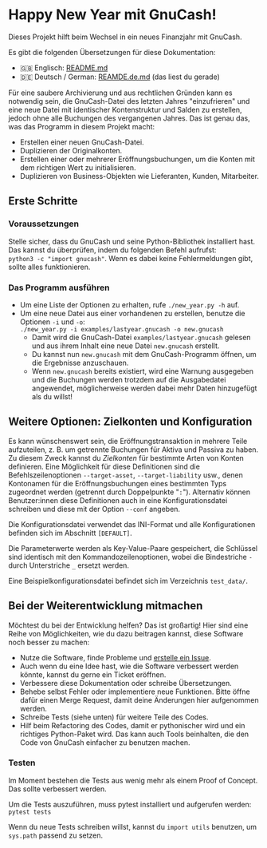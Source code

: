 # Happy New Year mit GnuCash! #

Dieses Projekt hilft beim Wechsel in ein neues Finanzjahr mit GnuCash.

Es gibt die folgenden Übersetzungen für diese Dokumentation:

- 🇬🇧 Englisch: [README.md](README.md)
- 🇩🇪 Deutsch / German: [REAMDE.de.md](README.de.md) (das liest du gerade)

Für eine saubere Archivierung und aus rechtlichen Gründen kann es notwendig sein, die GnuCash-Datei
des letzten Jahres "einzufrieren" und eine neue Datei mit identischer Kontenstruktur und Salden zu
erstellen, jedoch ohne alle Buchungen des vergangenen Jahres.  Das ist genau das, was das Programm
in diesem Projekt macht:

- Erstellen einer neuen GnuCash-Datei.
- Duplizieren der Originalkonten.
- Erstellen einer oder mehrerer Eröffnungsbuchungen, um die Konten mit dem richtigen Wert zu
  initialisieren.
- Duplizieren von Business-Objekten wie Lieferanten, Kunden, Mitarbeiter.

## Erste Schritte ##

### Voraussetzungen ###

Stelle sicher, dass du GnuCash und seine Python-Bibliothek installiert hast.  Das kannst du
überprüfen, indem du folgenden Befehl aufrufst:  
`python3 -c "import gnucash"`.  Wenn es dabei keine Fehlermeldungen gibt, sollte alles
funktionieren.

### Das Programm ausführen ###

- Um eine Liste der Optionen zu erhalten, rufe `./new_year.py -h` auf.
- Um eine neue Datei aus einer vorhandenen zu erstellen, benutze die Optionen `-i` und `-o`:  
  `./new_year.py -i examples/lastyear.gnucash -o new.gnucash`
  - Damit wird die GnuCash-Datei `examples/lastyear.gnucash` gelesen und aus ihrem Inhalt eine neue
    Datei `new.gnucash` erstellt.
  - Du kannst nun `new.gnucash` mit dem GnuCash-Programm öffnen, um die Ergebnisse anzuschauen.
  - Wenn `new.gnucash` bereits existiert, wird eine Warnung ausgegeben und die Buchungen werden
    trotzdem auf die Ausgabedatei angewendet, möglicherweise werden dabei mehr Daten hinzugefügt als
    du willst!

## Weitere Optionen: Zielkonten und Konfiguration ##

Es kann wünschenswert sein, die Eröffnungstransaktion in mehrere Teile aufzuteilen, z. B. um
getrennte Buchungen für Aktiva und Passiva zu haben.  Zu diesem Zweck kannst du *Zielkonten* für
bestimmte Arten von Konten definieren.  Eine Möglichkeit für diese Definitionen sind die
Befehlszeilenoptionen `--target-asset`, `--target-liability` usw., denen Kontonamen für die
Eröffnungsbuchungen eines bestimmten Typs zugeordnet werden (getrennt durch Doppelpunkte "`:`").
Alternativ können Benutzer:innen diese Definitionen auch in eine Konfigurationsdatei schreiben und
diese mit der Option `--conf` angeben.

Die Konfigurationsdatei verwendet das INI-Format und alle Konfigurationen befinden sich im Abschnitt
`[DEFAULT]`.

Die Parameterwerte werden als Key-Value-Paare gespeichert, die Schlüssel sind identisch mit den
Kommandozeilenoptionen, wobei die Bindestriche `-` durch Unterstriche `_` ersetzt werden.

Eine Beispielkonfigurationsdatei befindet sich im Verzeichnis `test_data/`.

## Bei der Weiterentwicklung mitmachen ##

Möchtest du bei der Entwicklung helfen? Das ist großartig!  Hier sind eine Reihe von Möglichkeiten,
wie du dazu beitragen kannst, diese Software noch besser zu machen:

- Nutze die Software, finde Probleme und [erstelle ein Issue](https://gitlab.com/wiese28/gnucash-happy-new-year/-/issues).
- Auch wenn du eine Idee hast, wie die Software verbessert werden könnte, kannst du gerne ein Ticket
  eröffnen.
- Verbessere diese Dokumentation oder schreibe Übersetzungen.
- Behebe selbst Fehler oder implementiere neue Funktionen.  Bitte öffne dafür einen Merge Request,
  damit deine Änderungen hier aufgenommen werden.
- Schreibe Tests (siehe unten) für weitere Teile des Codes.
- Hilf beim Refactoring des Codes, damit er pythonischer wird und ein richtiges Python-Paket wird.
  Das kann auch Tools beinhalten, die den Code von GnuCash einfacher zu benutzen machen.

### Testen ###

Im Moment bestehen die Tests aus wenig mehr als einem Proof of Concept.  Das sollte verbessert
werden.

Um die Tests auszuführen, muss pytest installiert und aufgerufen werden: `pytest tests`

Wenn du neue Tests schreiben willst, kannst du `import utils` benutzen, um `sys.path` passend zu
setzen.
